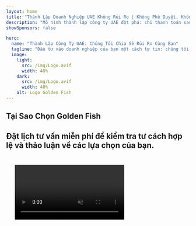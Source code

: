 ```yaml
---
layout: home
title: "Thành Lập Doanh Nghiệp UAE Không Rủi Ro | Không Phê Duyệt, Không Thanh Toán"
description: "Mô hình thành lập công ty UAE đột phá: chỉ thanh toán sau khi thành công. Hướng dẫn chuyên nghiệp qua từng giai đoạn với tỷ lệ thành công trên 90%."
showSponsors: false

hero:
  name: "Thành Lập Công Ty UAE: Chúng Tôi Chia Sẻ Rủi Ro Cùng Bạn"
  tagline: "Đầu tư vào doanh nghiệp của bạn một cách tự tin: chúng tôi chỉ nhận thanh toán sau khi đăng ký công ty thành công. <span class='hl'>Thành công của bạn là mục tiêu duy nhất của chúng tôi</span>."
  image:
    light:
      src: /img/Logo.avif
      width: 40%
    dark:
      src: /img/Logo.avif
      width: 40%
    alt: Logo Golden Fish
---
```


<FeatureBlock :card="{
  title: 'Lợi Thế Của Bạn — Trách Nhiệm Của Chúng Tôi',
  details: 'UAE mang đến nhiều lợi thế cho các doanh nhân và nhà đầu tư quốc tế tìm kiếm môi trường kinh doanh thuận lợi. \n\n* Thuế suất thấp: Chỉ 9% thuế doanh nghiệp và 5% VAT, không có thuế thu nhập cá nhân\n* 100% Sở hữu nước ngoài: Kiểm soát hoàn toàn công ty của bạn mà không cần đối tác địa phương\n* Không kiểm soát tiền tệ: Tự do chuyển lợi nhuận và trao đổi ngoại tệ\n\n[Xem danh sách đầy đủ](/uae-business/company-registration/benefits-problems#benefits-of-doing-business-in-the-uae)',
  link: '/uae-business/company-registration/benefits-problems#benefits-of-doing-business-in-the-uae',
  src: {
    light: '/img/iStock-2051326997.avif',
    dark: '/img/iStock-1448478309.jpg',
    width: '100%'
  },
  inversion: false
}" />

<FeatureBlock :card="{
  title: 'Thách Thức Chúng Ta Cùng Vượt Qua',
  details: 'Mặc dù UAE cung cấp nhiều lợi ích, doanh nghiệp cần lưu ý những thách thức tiềm ẩn khi thiết lập hoạt động. \n\n* Môi trường pháp lý phức tạp: Quy định khác nhau giữa các tiểu vương quốc và free zone\n* Yêu cầu về thực chất kinh tế: Cần nhân viên địa phương và văn phòng vật lý cho một số hoạt động\n* Chi phí ban đầu cao: Phí đăng ký, tài liệu và thuê văn phòng bắt buộc\n\n[Xem danh sách đầy đủ](/uae-business/company-registration/benefits-problems#disadvantages-of-doing-business-in-the-uae)',
  link: '/uae-business/company-registration/benefits-problems#disadvantages-of-doing-business-in-the-uae',
  src: {
      light: '/img/iStock-1299393716.avif',
      dark: '/img/iStock-2149731304.avif',
    width: '100%'
  },
  inversion: true
}" />

<FeatureBlock :card="{
  title: 'Hỗ Trợ Toàn Diện: Đồng Hành Từng Bước',
  details: 'Hướng dẫn đầy đủ để thành lập công ty tại **free zone, offshore, mainland, branch**. \n\n* 100% Sở hữu nước ngoài có sẵn tại Free Zone và Mainland\n* Thuế suất thấp - chỉ 9% thuế doanh nghiệp\n* Không kiểm soát tiền tệ - dễ dàng chuyển vốn\n\n[Tìm hiểu thêm](/uae-business/company-registration/overview)',
  link: '/uae-business/company-registration/overview',
  src: {
    light: '/video/iStock-1204982076.mp4',
    dark: '/video/iStock-1269162753.mp4',
    width: '100%'
  },
  inversion: false
}" />

<FeatureCards :features="[
  {
    title: 'Mở Tài Khoản Ngân Hàng',
    details: 'Dễ dàng mở **tài khoản ngân hàng** doanh nghiệp hoặc cá nhân với các ngân hàng uy tín của UAE.',
    items: [
      'Dịch vụ PRO toàn diện cho phê duyệt chính phủ',
      'Thiết lập gói ngân hàng hoàn chỉnh',
      'Tỷ lệ thành công 96%'
    ],
    linkText: 'Tìm hiểu thêm',
    link: '/uae-business/offer/banking/',
    icon: {
      light: '/img/iStock-2153786564.avif',
      dark: '/img/iStock-2166793628.avif',
      alt: 'Dịch vụ Ngân hàng'
    }
  },
  {
    title: 'Golden Visa & Cư Trú',
    details: 'Nhận **Golden Visa** UAE để cư trú dài hạn với quy trình đăng ký suôn sẻ.',
    items: [
      '**Không cần nhập cảnh UAE mỗi 6 tháng**',
      'Hiệu lực 10 năm với tùy chọn gia hạn khi duy trì điều kiện đủ tiêu chuẩn',
      'Tỷ lệ thành công 92%'
    ],
    linkText: 'Tìm hiểu thêm',
    link: '/uae-business/offer/golden-visa/',
    icon: {
      light: '/img/iStock-1312241253.avif',
      dark: '/img/ILONMASKID.webp',
      alt: 'Dịch vụ Visa'
    }
  },
  {
    title: 'Khám phá thêm các dịch vụ doanh nghiệp của chúng tôi',
    details: '',
    items: [],
    linkText: 'Tìm hiểu thêm',
    link: '/uae-business/company-registration/insights/incorporation-steps',
    icon: {
      light: '/img/iStock-473502112.avif',
      dark: '/img/iStock-1160827423.avif',
      alt: 'Các Dịch vụ Khác'
    }
  }
]" />

## Tại Sao Chọn Golden Fish

<BenefitsList :features="[
  {
    icon: '🏢',
    title: 'Chuyên Môn Tại UAE',
    text: 'Các chuyên gia tận tâm tại Dubai cung cấp hướng dẫn chuyên nghiệp trong từng bước của quy trình.'
  },
  {
    icon: '📊',
    title: 'Tỷ Lệ Thành Công Đã Được Chứng Minh',
    text: 'Tỷ lệ phê duyệt trên 90% với hàng trăm visa, tài khoản ngân hàng và đăng ký công ty được cấp thông qua quy trình xử lý cao cấp của chúng tôi.'
  },
  {
    icon: '💸',
    title: '**Phí Dựa Trên Thành Công**',
    text: '[Chỉ thanh toán sau khi được phê duyệt](/uae-business/benefits/success-based-fees). Hoàn toàn minh bạch không có chi phí ẩn.'
  },
]" />

## Đặt lịch tư vấn miễn phí để kiểm tra tư cách hợp lệ và thảo luận về các lựa chọn của bạn.

<video  autoplay muted playsinline style="padding: 24px" >
  <source src="/img/iStock-2185906461.mp4" type="video/mp4">
</video>

<ContactFormModalNav buttonText="Trao đổi với chuyên gia" formStyle="display: block; margin: 1rem auto;"/>

<!-- <ImageGrid :images="[
  { src: '/img/ILONMASKID.webp', href: './immigration.md', alt: 'Di trú UAE' },
  { src: '/img/ILONMASKID.webp', href: './immigration.md', alt: 'Di trú UAE' },
]"/> -->